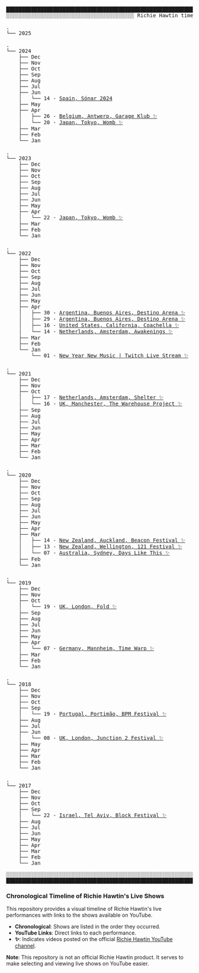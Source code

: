 <pre>
████████████████████████████████████████████████████████████████████████████████████████████████████████
░░░░░░░░░░░░░░░░░░░░░░░░░░░░░░░░░░░░░░░░░ Richie Hawtin timeline ░░░░░░░░░░░░░░░░░░░░░░░░░░░░░░░░░░░░░░░ 

.
└── 2025

.
└── 2024
    ├── Dec
    ├── Nov
    ├── Oct
    ├── Sep
    ├── Aug
    ├── Jul
    ├── Jun
    │   └── 14 - <a href="https://www.youtube.com/watch?v=xxWOkZrHprY" >Spain, Sónar 2024</a>
    ├── May
    ├── Apr
    │   ├── 26 - <a href="https://www.youtube.com/watch?v=6JMRUyJEDEk" >Belgium, Antwerp, Garage Klub ✨</a>
    │   └── 20 - <a href="https://www.youtube.com/watch?v=R2zQ8AMb3wM" >Japan, Tokyo, Womb ✨</a>
    ├── Mar
    ├── Feb
    └── Jan

.
└── 2023
    ├── Dec
    ├── Nov
    ├── Oct
    ├── Sep
    ├── Aug
    ├── Jul
    ├── Jun
    ├── May
    ├── Apr
    │   └── 22 - <a href="https://www.youtube.com/watch?v=cn30b0tvE-4" >Japan, Tokyo, Womb ✨</a>
    ├── Mar
    ├── Feb
    └── Jan

.
└── 2022
    ├── Dec
    ├── Nov
    ├── Oct
    ├── Sep
    ├── Aug
    ├── Jul
    ├── Jun
    ├── May
    ├── Apr
    │   ├── 30 - <a href="https://www.youtube.com/watch?v=7xT2ZFoiyMc" >Argentina, Buenos Aires, Destino Arena ✨</a>  
    │   ├── 29 - <a href="https://www.youtube.com/watch?v=z8NgIGaYRfg" >Argentina, Buenos Aires, Destino Arena ✨</a>  
    │   ├── 16 - <a href="https://www.youtube.com/watch?v=T26wi6LW8MM" >United States, California, Coachella ✨</a>
    │   └── 14 - <a href="https://www.youtube.com/watch?v=I6W_ADulKOU" >Netherlands, Amsterdam, Awakenings ✨</a>
    ├── Mar
    ├── Feb
    └── Jan
        └── 01 - <a href="https://www.youtube.com/watch?v=kCjjNOS2KOE" >New Year New Music | Twitch Live Stream ✨</a>

.
└── 2021
    ├── Dec
    ├── Nov
    ├── Oct
    │   ├── 17 - <a href="https://www.youtube.com/watch?v=2T2m1L022uM" >Netherlands, Amsterdam, Shelter ✨</a>
    │   └── 16 - <a href="https://www.youtube.com/watch?v=_J-ylCW-5zo" >UK, Manchester, The Warehouse Project ✨</a>
    ├── Sep
    ├── Aug
    ├── Jul
    ├── Jun
    ├── May
    ├── Apr
    ├── Mar
    ├── Feb
    └── Jan

.
└── 2020
    ├── Dec
    ├── Nov
    ├── Oct
    ├── Sep
    ├── Aug
    ├── Jul
    ├── Jun
    ├── May
    ├── Apr
    ├── Mar
    │   ├── 14 - <a href="https://www.youtube.com/watch?v=uTDaRTT1hjM" >New Zealand, Auckland, Beacon Festival ✨</a>  
    │   ├── 13 - <a href="https://www.youtube.com/watch?v=V9_hp8V5_VQ" >New Zealand, Wellington, 121 Festival ✨</a>
    │   └── 07 - <a href="https://www.youtube.com/watch?v=S6wUn7yE8tY" >Australia, Sydney, Days Like This ✨</a>
    ├── Feb
    └── Jan

.
└── 2019
    ├── Dec
    ├── Nov
    ├── Oct
    │   └── 19 - <a href="https://www.youtube.com/watch?v=gbTctHmo7i4" >UK, London, Fold ✨</a>
    ├── Sep
    ├── Aug
    ├── Jul
    ├── Jun
    ├── May
    ├── Apr
    │   └── 07 - <a href="https://www.youtube.com/watch?v=JKKsLLvMdlY" >Germany, Mannheim, Time Warp ✨</a>
    ├── Mar
    ├── Feb
    └── Jan

.
└── 2018
    ├── Dec
    ├── Nov
    ├── Oct
    ├── Sep
    │   └── 19 - <a href="https://www.youtube.com/watch?v=OQo-58nM8h4" >Portugal, Portimão, BPM Festival ✨</a>
    ├── Aug
    ├── Jul
    ├── Jun
    │   └── 08 - <a href="https://www.youtube.com/watch?v=JlsScIadPVo" >UK, London, Junction 2 Festival ✨</a>
    ├── May
    ├── Apr
    ├── Mar
    ├── Feb
    └── Jan

.
└── 2017
    ├── Dec
    ├── Nov
    ├── Oct
    ├── Sep
    │   └── 22 - <a href="https://www.youtube.com/watch?v=CgIONTLHSoY" >Israel, Tel Aviv, Block Festival ✨</a>
    ├── Aug
    ├── Jul
    ├── Jun
    ├── May
    ├── Apr
    ├── Mar
    ├── Feb
    └── Jan

░░░░░░░░░░░░░░░░░░░░░░░░░░░░░░░░░░░░░░░░░░░░░░░░░░░░░░░░░░░░░░░░░░░░░░░░░░░░░░░░░░░░░░░░░░░░░░░░░░░░░░░░
████████████████████████████████████████████████████████████████████████████████████████████████████████
</pre>

### Chronological Timeline of Richie Hawtin's Live Shows

This repository provides a visual timeline of Richie Hawtin's live performances with links to the shows available on YouTube.

- **Chronological**: Shows are listed in the order they occurred.
- **YouTube Links**: Direct links to each performance.
- **✨**: Indicates videos posted on the official <a href="https://www.youtube.com/@richiehawtin/featured" >Richie Hawtin YouTube channel</a>.

**Note**: This repository is not an official Richie Hawtin product. It serves to make selecting and viewing live shows on YouTube easier.
